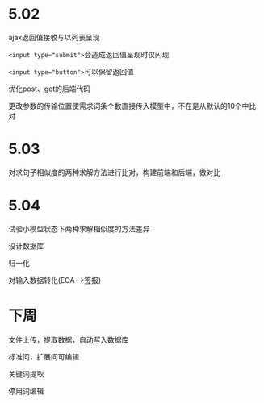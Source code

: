 # 5.02

ajax返回值接收与以列表呈现

`<input type="submit">`会造成返回值呈现时仅闪现

`<input type="button">`可以保留返回值

优化post、get的后端代码

更改参数的传输位置使需求词条个数直接传入模型中，不在是从默认的10个中比对

# 5.03

对求句子相似度的两种求解方法进行比对，构建前端和后端，做对比



# 5.04

试验小模型状态下两种求解相似度的方法差异

设计数据库

归一化

对输入数据转化(EOA—>签报)

# 下周

文件上传，提取数据，自动写入数据库

标准问，扩展问可编辑

关键词提取

停用词编辑

